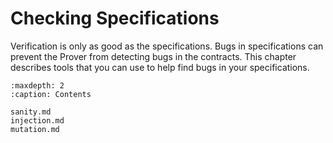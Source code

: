 Checking Specifications
=======================

Verification is only as good as the specifications.  Bugs in specifications can
prevent the Prover from detecting bugs in the contracts.  This chapter describes
tools that you can use to help find bugs in your specifications.

```{toctree}
:maxdepth: 2
:caption: Contents

sanity.md
injection.md
mutation.md
```
